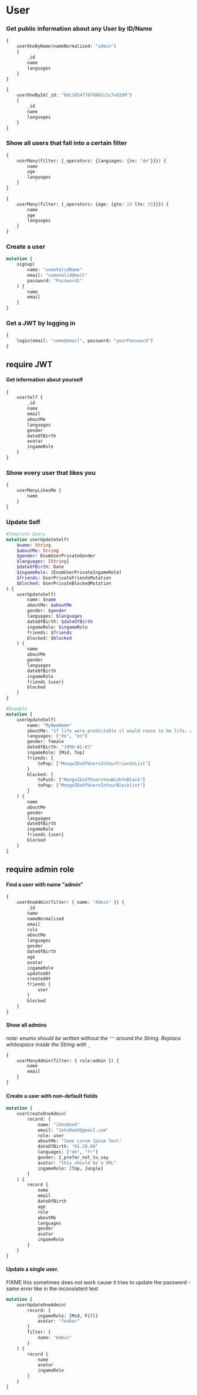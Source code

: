 # User

### Get public information about any User by ID/Name

````graphql
{
    userOneByName(nameNormalized: "admin")
    {
        _id
        name
        languages
    }
}
````

````graphql
{
    userOneById(_id: "60c3854f707d802c1c7e92d9")
    {
        _id
        name
        languages
    }
}
````

### Show all users that fall into a certain filter

````graphql
{
    userMany(filter: {_operators: {languages: {in: "de"}}}) {
        name
        age
        languages
    }
}
````

````graphql
{
    userMany(filter: {_operators: {age: {gte: 20 lte: 25}}}) {
        name
        age
        languages
    }
}

````

### Create a user

```graphql
mutation {
    signup(
        name: "someValidName"
        email: "someValid@mail"
        password: "Password1"
    ) {
        name
        email
    }
}
```

### Get a JWT by logging in

```graphql
{
    login(email: "some@email", password: "yourPassword")
}
```

## require JWT

#### Get information about yourself

```graphql
{
    userSelf {
        _id
        name
        email
        aboutMe
        languages
        gender
        dateOfBirth
        avatar
        ingameRole
    }
}
```

### Show every user that likes you

````graphql
{
    userManyLikesMe {
        name
    }
}
````

### Update Self

```graphql
#Template Query
mutation userUpdateSelf(
    $name: String
    $aboutMe: String
    $gender: EnumUserPrivateGender
    $languages: [String]
    $dateOfBirth: Date
    $ingameRole: [EnumUserPrivateIngameRole]
    $friends: UserPrivateFriendsMutation
    $blocked: UserPrivateBlockedMutation
) {
    userUpdateSelf(
        name: $name
        aboutMe: $aboutMe
        gender: $gender
        languages: $languages
        dateOfBirth: $dateOfBirth
        ingameRole: $ingameRole
        friends: $friends
        blocked: $blocked
    ) {
        name
        aboutMe
        gender
        languages
        dateOfBirth
        ingameRole
        friends {user}
        blocked
    }
}
```

```graphql
#Example
mutation {
    userUpdateSelf(
        name: "MyNewName"
        aboutMe: "If life were predictable it would cease to be life, and be without flavor. -Eleanor Roosevelt"
        languages: ["de", "en"]
        gender: female
        dateOfBirth: "1990-01-01"
        ingameRole: [Mid, Top]
        friends: {
            toPop: ["MongoIDsOfUsersInYourFriendsList"]
        }
        blocked: {
            toPush: ["MongoIDsOfUsersYouWishToBlock"]
            toPop: ["MongoIDsOfUsersInYourBlocklist"]
        }
    ) {
        name
        aboutMe
        gender
        languages
        dateOfBirth
        ingameRole
        friends {user}
        blocked
    }
}
```

## require admin role

#### Find a user with name "admin"

```graphql
{
    userOneAdmin(filter: { name: "Admin" }) {
        _id
        name
        nameNormalized
        email
        role
        aboutMe
        languages
        gender
        dateOfBirth
        age
        avatar
        ingameRole
        updatedAt
        createdAt
        friends {
            user
        }
        blocked
    }
}
```

#### Show all admins

_note: enums should be written without the `""` around the String. Replace whitespace inside the String with `_`_

```graphql
{
    userManyAdmin(filter: { role:admin }) {
        name
        email
    }
}
```

#### Create a user with non-default fields

```graphql
mutation {
    userCreateOneAdmin(
        record: {
            name: "JohnDoe5"
            email: "JohnDoe5@gmail.com"
            role: user
            aboutMe: "Some Lorem Ipsum Text"
            dateOfBirth: "01.10.00"
            languages: ["de", "fr"]
            gender: I_prefer_not_to_say
            avatar: "this should be a URL"
            ingameRole: [Top, Jungle]
        }
    ) {
        record {
            name
            email
            dateOfBirth
            age
            role
            aboutMe
            languages
            gender
            avatar
            ingameRole
        }
    }
}
```

#### Update a single user.

FIXME this sometimes does not work cause it tries to update the password - same error like in the inconsistent test

```graphql
mutation {
    userUpdateOneAdmin(
        record: {
            ingameRole: [Mid, Fill]
            avatar: "foobar"
        }
        filter: {
            name: "Admin"
        }
    ) {
        record {
            name
            avatar
            ingameRole
        }
    }
}
```
